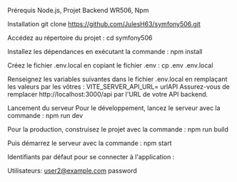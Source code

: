 Prérequis
Node.js, Projet Backend WR506, Npm

Installation
git clone https://github.com/JulesH63/symfony506.git

Accédez au répertoire du projet :
cd symfony506

Installez les dépendances en exécutant la commande :
npm install

Créez le fichier .env.local en copiant le fichier .env :
cp .env .env.local

Renseignez les variables suivantes dans le fichier .env.local en remplaçant les valeurs par les vôtres :
VITE_SERVER_API_URL= urlAPI
Assurez-vous de remplacer http://localhost:3000/api par l'URL de votre API backend.

Lancement du serveur
Pour le développement, lancez le serveur avec la commande :
npm run dev

Pour la production, construisez le projet avec la commande :
npm run build

Puis démarrez le serveur avec la commande :
npm start

Identifiants par défaut pour se connecter à l'application :

Utilisateurs:
user2@example.com
password

